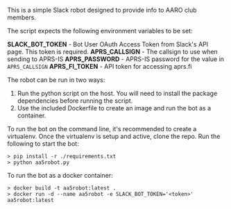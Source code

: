 This is a simple Slack robot designed to provide info to AARO club members.

The script expects the following environment variables to be set:

**SLACK_BOT_TOKEN** - Bot User OAuth Access Token from Slack's API page.  This token is required.
**APRS_CALLSIGN** - The callsign to use when sending to APRS-IS
**APRS_PASSWORD** - APRS-IS password for the value in ```APRS_CALLSIGN```
**APRS_FI_TOKEN** - API token for accessing aprs.fi

The robot can be run in two ways:
1. Run the python script on the host.  You will need to install the package
dependencies before running the script.
2. Use the included Dockerfile to create an image and run the bot as a container.

To run the bot on the command line, it's recommended to create a virtualenv.
Once the virtualenv is setup and active, clone the repo.  Run the following to
start the bot:
```
> pip install -r ./requirements.txt
> python aa5robot.py
```

To run the bot as a docker container:
```
> docker build -t aa5robot:latest .
> docker run -d --name aa5robot -e SLACK_BOT_TOKEN='<token>' aa5robot:latest
```

